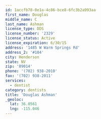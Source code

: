 ```yaml
---
id: 1accfb78-0e1a-4c86-bce8-6fc3b2a993aa
first_name: Douglas
middle_name: C
last_name: Ashman
license_type: DDS
license_number: '2329'
license_status: Active
license_expiration: 6/30/15
address: '1485 W Warm Springs Rd'
address_2: '#104'
city: Henderson
state: NV
zip: '89014'
phone: '(702) 938-2010'
fax: '(702) 938-2011'
services:
  - dentist
category: dentists
title: 'Douglas Ashman'
_geoloc:
  lat: 36.0561
  lng: -115.046
---
```

